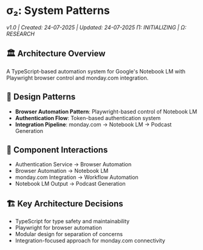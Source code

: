 # σ₂: System Patterns

_v1.0 | Created: 24-07-2025 | Updated: 24-07-2025_
_Π: INITIALIZING | Ω: RESEARCH_

## 🏛️ Architecture Overview

A TypeScript-based automation system for Google's Notebook LM with Playwright browser control and monday.com integration.

## 🧩 Design Patterns

- **Browser Automation Pattern**: Playwright-based control of Notebook LM
- **Authentication Flow**: Token-based authentication system
- **Integration Pipeline**: monday.com → Notebook LM → Podcast Generation

## 🔄 Component Interactions

- Authentication Service → Browser Automation
- Browser Automation → Notebook LM
- monday.com Integration → Workflow Automation
- Notebook LM Output → Podcast Generation

## 🏗️ Key Architecture Decisions

- TypeScript for type safety and maintainability
- Playwright for browser automation
- Modular design for separation of concerns
- Integration-focused approach for monday.com connectivity
